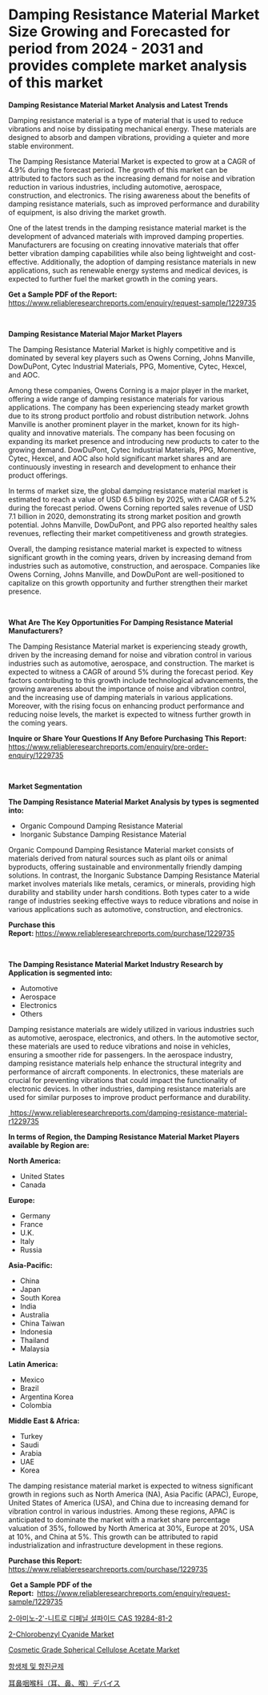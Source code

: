 <p><h1>Damping Resistance Material Market Size Growing and Forecasted for period from 2024 - 2031 and provides complete market analysis of this market</h1></p><p><strong>Damping Resistance Material Market Analysis and Latest Trends</strong></p>
<p><p>Damping resistance material is a type of material that is used to reduce vibrations and noise by dissipating mechanical energy. These materials are designed to absorb and dampen vibrations, providing a quieter and more stable environment.</p><p>The Damping Resistance Material Market is expected to grow at a CAGR of 4.9% during the forecast period. The growth of this market can be attributed to factors such as the increasing demand for noise and vibration reduction in various industries, including automotive, aerospace, construction, and electronics. The rising awareness about the benefits of damping resistance materials, such as improved performance and durability of equipment, is also driving the market growth.</p><p>One of the latest trends in the damping resistance material market is the development of advanced materials with improved damping properties. Manufacturers are focusing on creating innovative materials that offer better vibration damping capabilities while also being lightweight and cost-effective. Additionally, the adoption of damping resistance materials in new applications, such as renewable energy systems and medical devices, is expected to further fuel the market growth in the coming years.</p></p>
<p><strong>Get a Sample PDF of the Report:&nbsp;</strong> <a href="https://www.reliableresearchreports.com/enquiry/request-sample/1229735">https://www.reliableresearchreports.com/enquiry/request-sample/1229735</a></p>
<p>&nbsp;</p>
<p><strong>Damping Resistance Material Major Market Players</strong></p>
<p><p>The Damping Resistance Material Market is highly competitive and is dominated by several key players such as Owens Corning, Johns Manville, DowDuPont, Cytec Industrial Materials, PPG, Momentive, Cytec, Hexcel, and AOC. </p><p>Among these companies, Owens Corning is a major player in the market, offering a wide range of damping resistance materials for various applications. The company has been experiencing steady market growth due to its strong product portfolio and robust distribution network. Johns Manville is another prominent player in the market, known for its high-quality and innovative materials. The company has been focusing on expanding its market presence and introducing new products to cater to the growing demand. DowDuPont, Cytec Industrial Materials, PPG, Momentive, Cytec, Hexcel, and AOC also hold significant market shares and are continuously investing in research and development to enhance their product offerings.</p><p>In terms of market size, the global damping resistance material market is estimated to reach a value of USD 6.5 billion by 2025, with a CAGR of 5.2% during the forecast period. Owens Corning reported sales revenue of USD 7.1 billion in 2020, demonstrating its strong market position and growth potential. Johns Manville, DowDuPont, and PPG also reported healthy sales revenues, reflecting their market competitiveness and growth strategies.</p><p>Overall, the damping resistance material market is expected to witness significant growth in the coming years, driven by increasing demand from industries such as automotive, construction, and aerospace. Companies like Owens Corning, Johns Manville, and DowDuPont are well-positioned to capitalize on this growth opportunity and further strengthen their market presence.</p></p>
<p>&nbsp;</p>
<p><strong>What Are The Key Opportunities For Damping Resistance Material Manufacturers?</strong></p>
<p><p>The Damping Resistance Material market is experiencing steady growth, driven by the increasing demand for noise and vibration control in various industries such as automotive, aerospace, and construction. The market is expected to witness a CAGR of around 5% during the forecast period. Key factors contributing to this growth include technological advancements, the growing awareness about the importance of noise and vibration control, and the increasing use of damping materials in various applications. Moreover, with the rising focus on enhancing product performance and reducing noise levels, the market is expected to witness further growth in the coming years.</p></p>
<p><strong>Inquire or Share Your Questions If Any Before Purchasing This Report:</strong> <a href="https://www.reliableresearchreports.com/enquiry/pre-order-enquiry/1229735">https://www.reliableresearchreports.com/enquiry/pre-order-enquiry/1229735</a></p>
<p>&nbsp;</p>
<p><strong>Market Segmentation</strong></p>
<p><strong>The Damping Resistance Material Market Analysis by types is segmented into:</strong></p>
<p><ul><li>Organic Compound Damping Resistance Material</li><li>Inorganic Substance Damping Resistance Material</li></ul></p>
<p><p>Organic Compound Damping Resistance Material market consists of materials derived from natural sources such as plant oils or animal byproducts, offering sustainable and environmentally friendly damping solutions. In contrast, the Inorganic Substance Damping Resistance Material market involves materials like metals, ceramics, or minerals, providing high durability and stability under harsh conditions. Both types cater to a wide range of industries seeking effective ways to reduce vibrations and noise in various applications such as automotive, construction, and electronics.</p></p>
<p><strong>Purchase this Report:&nbsp;</strong><a href="https://www.reliableresearchreports.com/purchase/1229735">https://www.reliableresearchreports.com/purchase/1229735</a></p>
<p>&nbsp;</p>
<p><strong>The Damping Resistance Material Market Industry Research by Application is segmented into:</strong></p>
<p><ul><li>Automotive</li><li>Aerospace</li><li>Electronics</li><li>Others</li></ul></p>
<p><p>Damping resistance materials are widely utilized in various industries such as automotive, aerospace, electronics, and others. In the automotive sector, these materials are used to reduce vibrations and noise in vehicles, ensuring a smoother ride for passengers. In the aerospace industry, damping resistance materials help enhance the structural integrity and performance of aircraft components. In electronics, these materials are crucial for preventing vibrations that could impact the functionality of electronic devices. In other industries, damping resistance materials are used for similar purposes to improve product performance and durability.</p></p>
<p><a href="https://www.reliableresearchreports.com/damping-resistance-material-r1229735">&nbsp;https://www.reliableresearchreports.com/damping-resistance-material-r1229735</a></p>
<p><strong>In terms of Region, the Damping Resistance Material Market Players available by Region are:</strong></p>
<p>
    <p> <strong> North America: </strong>
        <ul>
            <li>United States</li>
            <li>Canada</li>
        </ul>
        </p> 
    <p> <strong> Europe: </strong>
        <ul>
            <li>Germany</li>
            <li>France</li>
            <li>U.K.</li>
            <li>Italy</li>
            <li>Russia</li>
        </ul>
        </p> 
    <p> <strong> Asia-Pacific: </strong>
        <ul>
            <li>China</li>
            <li>Japan</li>
            <li>South Korea</li>
            <li>India</li>
            <li>Australia</li>
            <li>China Taiwan</li>
            <li>Indonesia</li>
            <li>Thailand</li>
            <li>Malaysia</li>
        </ul>
        </p> 
    <p> <strong> Latin America: </strong>
        <ul>
            <li>Mexico</li>
            <li>Brazil</li>
            <li>Argentina Korea</li>
            <li>Colombia</li>
        </ul>
        </p> 
    <p> <strong> Middle East & Africa: </strong>
        <ul>
            <li>Turkey</li>
            <li>Saudi</li>
            <li>Arabia</li>
            <li>UAE</li>
            <li>Korea</li>
        </ul>
    </p>
    </p>
<p><p>The damping resistance material market is expected to witness significant growth in regions such as North America (NA), Asia Pacific (APAC), Europe, United States of America (USA), and China due to increasing demand for vibration control in various industries. Among these regions, APAC is anticipated to dominate the market with a market share percentage valuation of 35%, followed by North America at 30%, Europe at 20%, USA at 10%, and China at 5%. This growth can be attributed to rapid industrialization and infrastructure development in these regions.</p></p>
<p><strong>Purchase this Report: </strong><a href="https://www.reliableresearchreports.com/purchase/1229735">https://www.reliableresearchreports.com/purchase/1229735</a></p>
<p>&nbsp;<strong>Get a Sample PDF of the Report:&nbsp;&nbsp;</strong><a href="https://www.reliableresearchreports.com/enquiry/request-sample/1229735">https://www.reliableresearchreports.com/enquiry/request-sample/1229735</a></p>
<p><strong></strong></p>
<p><p><a href="https://github.com/PercyHagernes9778/Market-Research-Report-List-2/blob/main/2587062143182.md">2-아미노-2'-니트로 디페닐 설파이드 CAS 19284-81-2</a></p><p><a href="https://github.com/YashRP12/Market-Research-Report-List-5/blob/main/2-chlorobenzyl-cyanide-market.md">2-Chlorobenzyl Cyanide Market</a></p><p><a href="https://github.com/Gilanghao0/Market-Research-Report-List-1/blob/main/cosmetic-grade-spherical-cellulose-acetate-market.md">Cosmetic Grade Spherical Cellulose Acetate Market</a></p><p><a href="https://github.com/rsg307664904/Market-Research-Report-List-2/blob/main/1733810143181.md">항생제 및 항진균제</a></p><p><a href="https://github.com/DayanaRunolfsdottir/Market-Research-Report-List-1/blob/main/4069750137599.md">耳鼻咽喉科（耳、鼻、喉）デバイス</a></p></p>